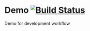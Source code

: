 # Demo [![Build Status](https://travis-ci.org/leoman730/demo.png)](https://travis-ci.org/leoman730/demo)


Demo for development workflow
